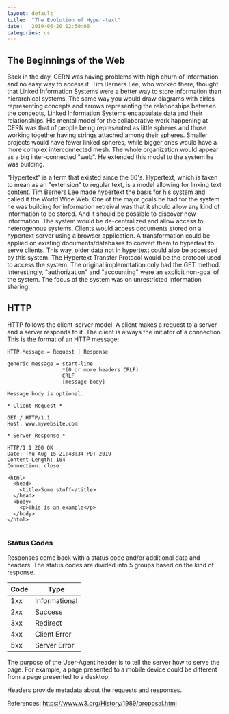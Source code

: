 ```yaml
---
layout: default
title:  "The Evolution of Hyper-text"
date:   2019-06-20 12:50:00
categories: cs
---
```


## The Beginnings of the Web
Back in the day, CERN was having problems with high churn of information and no easy way to access it. Tim Berners Lee, who worked there, thought that Linked Information Systems were a better way to store information than hierarchical systems. The same way you would draw diagrams with cirles representing concepts and arrows representing the relationships between the concepts, Linked Information Systems encapsulate data and their relationships. His mental model for the collaborative work happening at CERN was that of people being represented as little spheres and those working together having strings attached among their spheres. Smaller projects would have fewer linked spheres, while bigger ones would have a more complex interconnected mesh. The whole organization would appear as a big inter-connected "web". He extended this model to the system he was building.

"Hypertext" is a term that existed since the 60's. Hypertext, which is taken to mean as an "extension" to regular text, is a model allowing for linking text content. Tim Berners Lee made hypertext the basis for his system and called it the World Wide Web. One of the major goals he had for the system he was building for information retreival was that it should allow any kind of information to be stored. And it should be possible to discover new information. The system would be de-centralized and allow access to heterogenous systems. Clients would access documents stored on a hypertext server using a browser application. A transformation could be applied on existing documents/databases to convert them to hypertext to serve clients. This way, older data not in hypertext could also be accessed by this system. The Hypertext Transfer Protocol would be the protocol used to access the system. The original implemntation only had the GET method. Interestingly, "authorization" and "accounting" were an explicit non-goal of the system. The focus of the system was on unrestricted information sharing.

## HTTP
HTTP follows the client-server model. A client makes a request to a server and a server responds to it. The client is always the initiator of a connection. This is the format of an HTTP message:
```
HTTP-Message = Request | Response

generic message = start-line
                  *(0 or more headers CRLF)
                  CRLF
                  [message body]

Message body is optional.
```

```
* Client Request *

GET / HTTP/1.1
Host: www.mywebsite.com

* Server Response *

HTTP/1.1 200 OK
Date: Thu Aug 15 21:48:34 PDT 2019
Content-Length: 104
Connection: close

<html>
  <head>
    <title>Some stuff</title>
  </head>
  <body>
    <p>This is an example</p>
  </body>
</html>


```



### Status Codes

Responses come back with a status code and/or additional data and headers. The status codes are divided into 5 groups based on the kind of response.

| Code | Type |
|-----|-----|
|1xx|Informational|
|2xx|Success|
|3xx|Redirect|
|4xx|Client Error|
|5xx|Server Error|

The purpose of the User-Agent header is to tell the server how to serve the page. For example, a page presented to a mobile device could be different from a page presented to a desktop.

Headers provide metadata about the requests and responses.




References:
https://www.w3.org/History/1989/proposal.html
